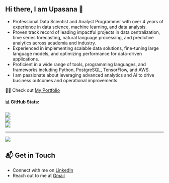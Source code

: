 <!--
**upasana01/upasana01** is a ✨ _special_ ✨ repository because its `README.md` (this file) appears on your GitHub profile.

Here are some ideas to get you started:

- 🔭 I’m currently working on ...
- 🌱 I’m currently learning ...
- 👯 I’m looking to collaborate on ...
- 🤔 I’m looking for help with ...
- 💬 Ask me about ...
- 📫 How to reach me: ...
- 😄 Pronouns: ...
- ⚡ Fun fact: ...
-->

<h2> Hi there, I am Upasana 👋 </h2>
 
  - Professional Data Scientist and Analyst Programmer with over 4 years of experience in data science, machine learning, and data analysis. 
  - Proven track record of leading impactful projects in data centralization, time series forecasting, natural language processing, and predictive analytics across academia and industry. 
  - Experienced in implementing scalable data solutions, fine-tuning large language models, and optimizing performance for data-driven applications. 
  - Proficient in a wide range of tools, programming languages, and frameworks including Python, PostgreSQL, TensorFlow, and AWS. 
  - I am passionate about leveraging advanced analytics and AI to drive business outcomes and operational improvements. 

👨‍💻 Check out [My Portfolio](https://upasanachaudhari.netlify.app/)

#### 📊 GitHub Stats:
![](https://github-readme-stats.vercel.app/api?username=upasana01&theme=vue-dark&show_icons=true&hide_border=true&count_private=true)<br/>
![](https://github-readme-streak-stats.herokuapp.com/?user=upasana01&theme=vue-dark&hide_border=false)<br/>
![](https://github-readme-stats.vercel.app/api/top-langs/?username=upasana01&theme=vue-dark&hide_border=false&include_all_commits=true&count_private=true&layout=compact)

---
[![](https://visitcount.itsvg.in/api?id=upasana01&icon=2&color=0)](https://visitcount.itsvg.in)


## 📬 Get in Touch
- Connect with me on [LinkedIn](https://www.linkedin.com/in/upasanachaudhari/)
- Reach out to me at [Gmail](mailto:chaudhariupasana@gmail.com)
